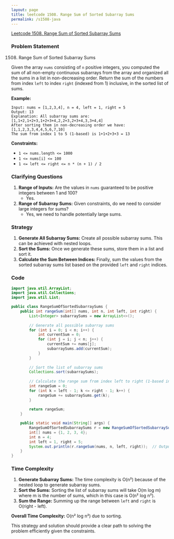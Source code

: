 ```yaml
---
layout: page
title: leetcode 1508. Range Sum of Sorted Subarray Sums
permalink: /s1508-java
---
```

[Leetcode 1508. Range Sum of Sorted Subarray Sums](https://algoadvance.github.io/algoadvance/l1508)
### Problem Statement

1508. Range Sum of Sorted Subarray Sums

Given the array `nums` consisting of `n` positive integers, you computed the sum of all non-empty continuous subarrays from the array and organized all the sums in a list in non-decreasing order. Return the sum of the numbers from index `left` to index `right` (indexed from 1) inclusive, in the sorted list of sums.

**Example:**
```
Input: nums = [1,2,3,4], n = 4, left = 1, right = 5
Output: 13
Explanation: All subarray sums are:
[1,1+2,1+2+3,1+2+3+4,2,2+3,2+3+4,3,3+4,4]
After sorting them in non-decreasing order we have:
[1,1,2,3,3,4,4,5,6,7,10]
The sum from index 1 to 5 (1-based) is 1+1+2+3+3 = 13
```

**Constraints:**
- `1 <= nums.length <= 1000`
- `1 <= nums[i] <= 100`
- `1 <= left <= right <= n * (n + 1) / 2`

### Clarifying Questions

1. **Range of Inputs:** Are the values in `nums` guaranteed to be positive integers between 1 and 100?
   - Yes.
2. **Range of Subarray Sums:** Given constraints, do we need to consider large integers for sums?
   - Yes, we need to handle potentially large sums.

### Strategy

1. **Generate All Subarray Sums:** Create all possible subarray sums. This can be achieved with nested loops.
2. **Sort the Sums:** Once we generate these sums, store them in a list and sort it.
3. **Calculate the Sum Between Indices:** Finally, sum the values from the sorted subarray sums list based on the provided `left` and `right` indices.

### Code

```java
import java.util.ArrayList;
import java.util.Collections;
import java.util.List;

public class RangeSumOfSortedSubarraySums {
    public int rangeSum(int[] nums, int n, int left, int right) {
        List<Integer> subarraySums = new ArrayList<>();
        
        // Generate all possible subarray sums
        for (int i = 0; i < n; i++) {
            int currentSum = 0;
            for (int j = i; j < n; j++) {
                currentSum += nums[j];
                subarraySums.add(currentSum);
            }
        }
        
        // Sort the list of subarray sums
        Collections.sort(subarraySums);
        
        // Calculate the range sum from index left to right (1-based index)
        int rangeSum = 0;
        for (int k = left - 1; k <= right - 1; k++) {
            rangeSum += subarraySums.get(k);
        }
        
        return rangeSum;
    }

    public static void main(String[] args) {
        RangeSumOfSortedSubarraySums r = new RangeSumOfSortedSubarraySums();
        int[] nums = {1, 2, 3, 4};
        int n = 4;
        int left = 1, right = 5;
        System.out.println(r.rangeSum(nums, n, left, right));  // Output: 13
    }
}
```

### Time Complexity

1. **Generate Subarray Sums:** The time complexity is O(n²) because of the nested loop to generate subarray sums.
2. **Sort the Sums:** Sorting the list of subarray sums will take O(m log m) where m is the number of sums, which in this case is O(n² log n²).
3. **Sum the Range:** Summing up the range between `left` and `right` is O(right - left).

**Overall Time Complexity:** O(n² log n²) due to sorting.

This strategy and solution should provide a clear path to solving the problem efficiently given the constraints.